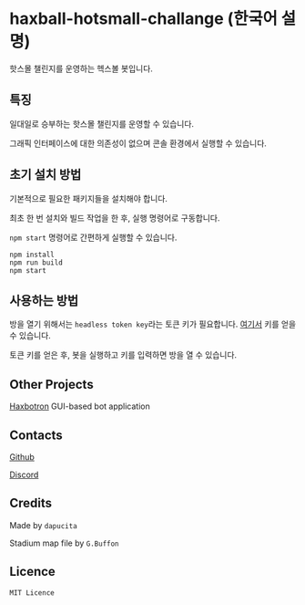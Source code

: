 # haxball-hotsmall-challange (한국어 설명)

핫스몰 챌린지를 운영하는 헥스볼 봇입니다.

## 특징
일대일로 승부하는 핫스몰 챌린지를 운영할 수 있습니다.

그래픽 인터페이스에 대한 의존성이 없으며 콘솔 환경에서 실행할 수 있습니다.

## 초기 설치 방법
기본적으로 필요한 패키지들을 설치해야 합니다.

최초 한 번 설치와 빌드 작업을 한 후, 실행 명령어로 구동합니다.

`npm start` 명령어로 간편하게 실행할 수 있습니다.

```
npm install
npm run build
npm start
```
## 사용하는 방법
방을 열기 위해서는 `headless token key`라는 토큰 키가 필요합니다. [여기서](https://www.haxball.com/headlesstoken) 키를 얻을 수 있습니다.

토큰 키를 얻은 후, 봇을 실행하고 키를 입력하면 방을 열 수 있습니다.

## Other Projects
[Haxbotron](https://github.com/dapucita/haxbotron) GUI-based bot application

## Contacts
[Github](https://github.com/dapucita/haxball-hotsmall-challange)

[Discord](https://discord.gg/qfg45B2)
## Credits
Made by `dapucita`

Stadium map file by `G.Buffon`

## Licence
`MIT Licence`